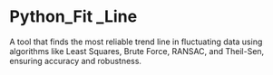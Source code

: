 # Python_Fit _Line
A tool that finds the most reliable trend line in fluctuating data using algorithms like Least Squares, Brute Force, RANSAC, and Theil-Sen, ensuring accuracy and robustness.
